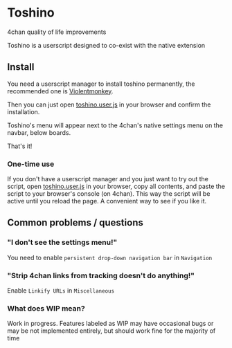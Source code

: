 # Toshino
4chan quality of life improvements

Toshino is a userscript designed to co-exist with the native extension

## Install
You need a userscript manager to install toshino permanently, the recommended one is [Violentmonkey](https://violentmonkey.github.io/).

Then you can just open [toshino.user.js](https://raw.githubusercontent.com/toshinoo/toshino/main/toshino.user.js) in your browser and confirm the installation.

Toshino's menu will appear next to the 4chan's native settings menu on the navbar, below boards.

That's it!

### One-time use
If you don't have a userscript manager and you just want to try out the script, open [toshino.user.js](https://raw.githubusercontent.com/toshinoo/toshino/main/toshino.user.js) in your browser, copy all contents, and paste the script to your browser's console (on 4chan). This way the script will be active until you reload the page. A convenient way to see if you like it.

## Common problems / questions

### "I don't see the settings menu!"

You need to enable `persistent drop-down navigation bar` in `Navigation`

### "Strip 4chan links from tracking doesn't do anything!"

Enable `Linkify URLs` in `Miscellaneous`

### What does WIP mean?

Work in progress. Features labeled as WIP may have occasional bugs or may be not implemented entirely, but should work fine for the majority of time